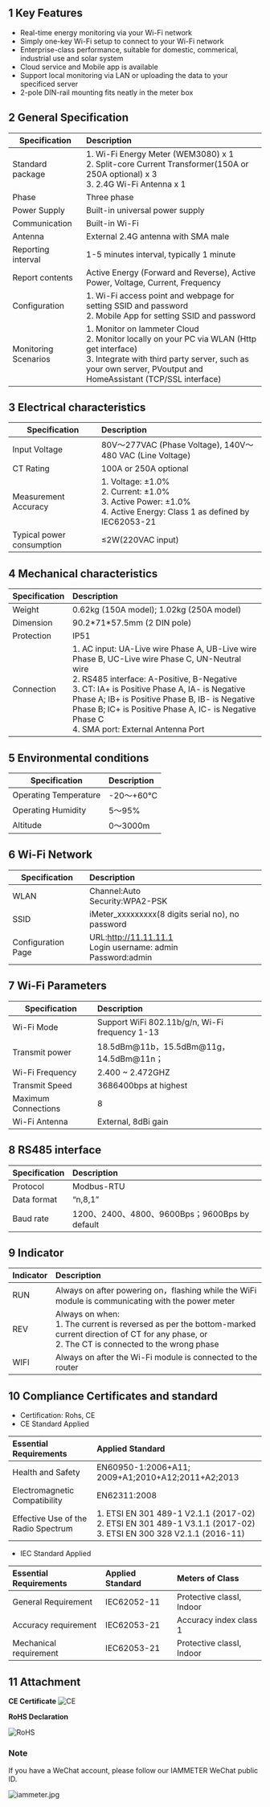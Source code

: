 ## 1 Key Features
 - Real-time energy monitoring via your Wi-Fi network
- Simply one-key Wi-Fi setup to connect to your Wi-Fi network
- Enterprise-class performance, suitable for domestic, commerical, industrial use and solar system
- Cloud service and Mobile app is available
- Support local monitoring via LAN or uploading the data to your specificed server
 - 2-pole DIN-rail mounting fits neatly in the meter box
 
## 2 General Specification

| Specification   | Description           | 
| ------------- |:-------------| 
|Standard package|1. Wi-Fi Energy Meter (WEM3080) x 1<br>2. Split-core Current Transformer(150A or 250A optional) x 3<br>3. 2.4G Wi-Fi Antenna x 1|
|Phase|Three phase|
|Power Supply|Built-in universal power supply|
|Communication|Built-in Wi-Fi|
|Antenna|External 2.4G antenna with SMA male|
|Reporting interval|1-5 minutes interval, typically 1 minute|
|Report contents|              Active Energy (Forward and Reverse), Active Power, Voltage, Current, Frequency |
|Configuration|1. Wi-Fi access point and webpage for setting SSID and password <br> 2.               Mobile App for setting SSID and password|
|Monitoring Scenarios|1. Monitor on Iammeter Cloud<br>2.              Monitor locally on your PC via WLAN (Http get interface)<br>3.               Integrate with third party server, such as your own server, PVoutput and HomeAssistant (TCP/SSL interface)|

## 3 Electrical characteristics
| Specification   | Description           | 
| ------------- |:-------------| 
|Input Voltage|80V～277VAC (Phase Voltage), 140V～480 VAC (Line Voltage)|
|CT Rating|100A or 250A optional|
|Measurement Accuracy|1. Voltage: ±1.0%<br>2. Current: ±1.0%<br>3. Active Power: ±1.0%<br> 4. Active Energy: Class 1 as defined by IEC62053-21|
|Typical power consumption|≤2W(220VAC input)|

## 4 Mechanical characteristics
| Specification   | Description           | 
| ------------- |:-------------| 
|Weight|0.62kg (150A model); 1.02kg (250A model)|
|Dimension|90.2*71\*57.5mm (2 DIN pole)|
|Protection|IP51|
|Connection| 1. AC input: UA-Live wire Phase A, UB-Live wire Phase B, UC-Live wire Phase C, UN-Neutral wire <br>2. RS485 interface: A-Positive, B-Negative<br>3. CT:  IA+ is Positive Phase A, IA- is Negative Phase A; IB+ is Positive Phase B, IB- is Negative Phase B; IC+ is Positive Phase A, IC- is Negative Phase C <br>4. SMA port: External Antenna Port|

## 5 Environmental conditions
| Specification   | Description           | 
| ------------- |:-------------| 
|Operating Temperature|-20～+60℃|
|Operating Humidity|5～95%|
|Altitude|0～3000m|

## 6 Wi-Fi Network
| Specification   | Description           | 
| ------------- |:-------------| 
|WLAN|Channel:Auto<br>Security:WPA2-PSK|
|SSID|iMeter_xxxxxxxxx(8 digits serial no), no password|
|Configuration Page|URL:http://11.11.11.1<br>Login username: admin<br>Password:admin|

## 7 Wi-Fi Parameters

| Specification   | Description           | 
| ------------- |:-------------| 
|Wi-Fi Mode|Support WiFi 802.11b/g/n, Wi-Fi frequency 1-13|
|Transmit power|18.5dBm@11b，15.5dBm@11g，14.5dBm@11n；|
|Wi-Fi Frequency|2.400 ~ 2.472GHZ|
|Transmit Speed|3686400bps at highest|
|Maximum Connections|8|
|Wi-Fi Antenna|External, 8dBi gain|

## 8 RS485 interface
| Specification   | Description           | 
| ------------- |:-------------| 
|Protocol|Modbus-RTU|
|Data format|“n,8,1”|
|Baud rate|1200、2400、4800、9600Bps；9600Bps by default|

## 9 Indicator
| Indicator   | Description           | 
| ------------- |:-------------| 
|RUN|Always on after powering on，flashing while the WiFi module is communicating with the power meter|
|REV|Always on when:<br>1. The current is reversed as per the bottom-marked current direction of CT for any phase, or<br>2. The CT is connected to the wrong phase|
|WIFI|Always on after the Wi-Fi module is connected to the router|

## 10 Compliance Certificates and standard

* Certification: Rohs, CE
* CE Standard Applied
 
| **Essential Requirements** | **Applied Standard** | 
| :--- | :--- | 
|Health and Safety|EN60950-1:2006+A11; 2009+A1;2010+A12;2011+A2;2013|
|Electromagnetic Compatibility|EN62311:2008|
|Effective Use of the Radio Spectrum|1. ETSI EN 301 489-1 V2.1.1 (2017-02) <br>2. ETSI EN 301 489-1 V3.1.1 (2017-02) <br>3. ETSI EN 300 328 V2.1.1 (2016-11)|

* IEC Standard Applied

| **Essential Requirements** | **Applied Standard** |**Meters of Class**|
| :--- | :--- |:--- |
|General Requirement|IEC62052-11| Protective classⅠ, Indoor|
|Accuracy requirement|IEC62053-21|Accuracy index class 1|
|Mechanical requirement|IEC62053-21|Protective classⅠ, Indoor|

## 11 Attachment
**CE Certificate**
![CE](https://leweidoc.oss-cn-hangzhou.aliyuncs.com/lewei50/img/iammetermanual-20181010-L15.jpg)

**RoHS Declaration**

![RoHS](https://leweidoc.oss-cn-hangzhou.aliyuncs.com/lewei50/img/iammetermanual-20181010-L16.jpg)

### Note

If you have a WeChat account, please follow our IAMMETER WeChat public ID.

![iammeter.jpg](https://leweidoc.oss-cn-hangzhou.aliyuncs.com/lewei50/img/iammeter-20181103-1.jpg)
